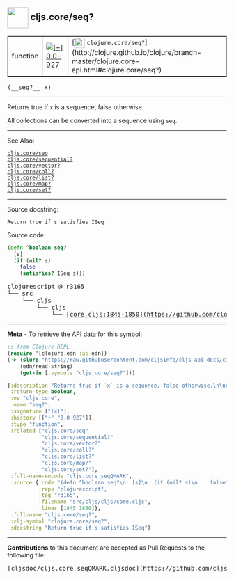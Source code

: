 ## <img width="48px" valign="middle" src="http://i.imgur.com/Hi20huC.png"> cljs.core/seq?

 <table border="1">
<tr>

<td>function</td>
<td><a href="https://github.com/cljsinfo/cljs-api-docs/tree/0.0-927"><img valign="middle" alt="[+] 0.0-927" src="https://img.shields.io/badge/+-0.0--927-lightgrey.svg"></a> </td>
<td>
[<img height="24px" valign="middle" src="http://i.imgur.com/1GjPKvB.png"> <samp>clojure.core/seq?</samp>](http://clojure.github.io/clojure/branch-master/clojure.core-api.html#clojure.core/seq?)
</td>
</tr>
</table>

 <samp>
(__seq?__ x)<br>
</samp>

---

Returns true if `x` is a sequence, false otherwise.

All collections can be converted into a sequence using `seq`.

---


See Also:

[`cljs.core/seq`](cljs.core_seq.md)<br>
[`cljs.core/sequential?`](cljs.core_sequentialQMARK.md)<br>
[`cljs.core/vector?`](cljs.core_vectorQMARK.md)<br>
[`cljs.core/coll?`](cljs.core_collQMARK.md)<br>
[`cljs.core/list?`](cljs.core_listQMARK.md)<br>
[`cljs.core/map?`](cljs.core_mapQMARK.md)<br>
[`cljs.core/set?`](cljs.core_setQMARK.md)<br>

---

Source docstring:

```
Return true if s satisfies ISeq
```

Source code:

```clj
(defn ^boolean seq?
  [s]
  (if (nil? s)
    false
    (satisfies? ISeq s)))
```

 <pre>
clojurescript @ r3165
└── src
    └── cljs
        └── cljs
            └── <ins>[core.cljs:1845-1850](https://github.com/clojure/clojurescript/blob/r3165/src/cljs/cljs/core.cljs#L1845-L1850)</ins>
</pre>


---

__Meta__ - To retrieve the API data for this symbol:

```clj
;; from Clojure REPL
(require '[clojure.edn :as edn])
(-> (slurp "https://raw.githubusercontent.com/cljsinfo/cljs-api-docs/catalog/cljs-api.edn")
    (edn/read-string)
    (get-in [:symbols "cljs.core/seq?"]))
```

```clj
{:description "Returns true if `x` is a sequence, false otherwise.\n\nAll collections can be converted into a sequence using `seq`.",
 :return-type boolean,
 :ns "cljs.core",
 :name "seq?",
 :signature ["[x]"],
 :history [["+" "0.0-927"]],
 :type "function",
 :related ["cljs.core/seq"
           "cljs.core/sequential?"
           "cljs.core/vector?"
           "cljs.core/coll?"
           "cljs.core/list?"
           "cljs.core/map?"
           "cljs.core/set?"],
 :full-name-encode "cljs.core_seqQMARK",
 :source {:code "(defn ^boolean seq?\n  [s]\n  (if (nil? s)\n    false\n    (satisfies? ISeq s)))",
          :repo "clojurescript",
          :tag "r3165",
          :filename "src/cljs/cljs/core.cljs",
          :lines [1845 1850]},
 :full-name "cljs.core/seq?",
 :clj-symbol "clojure.core/seq?",
 :docstring "Return true if s satisfies ISeq"}

```

---

__Contributions__ to this document are accepted as Pull Requests to the following file:

 <pre>
[cljsdoc/cljs.core_seqQMARK.cljsdoc](https://github.com/cljsinfo/cljs-api-docs/blob/master/cljsdoc/cljs.core_seqQMARK.cljsdoc)
</pre>

